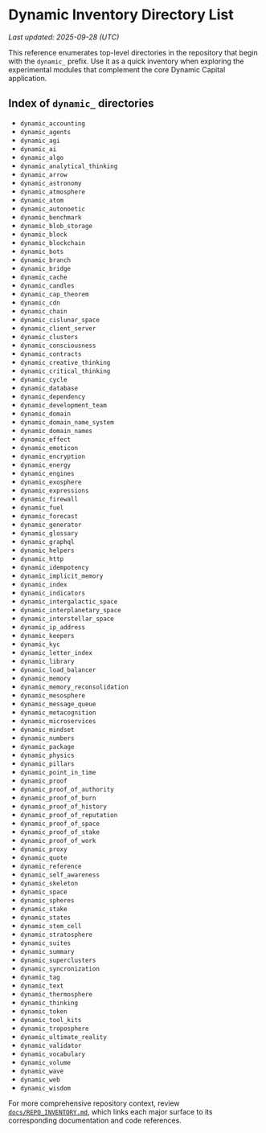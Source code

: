 # Dynamic Inventory Directory List

_Last updated: 2025-09-28 (UTC)_

This reference enumerates top-level directories in the repository that begin with the `dynamic_` prefix. Use it as a quick inventory when exploring the experimental modules that complement the core Dynamic Capital application.

## Index of `dynamic_` directories

- `dynamic_accounting`
- `dynamic_agents`
- `dynamic_agi`
- `dynamic_ai`
- `dynamic_algo`
- `dynamic_analytical_thinking`
- `dynamic_arrow`
- `dynamic_astronomy`
- `dynamic_atmosphere`
- `dynamic_atom`
- `dynamic_autonoetic`
- `dynamic_benchmark`
- `dynamic_blob_storage`
- `dynamic_block`
- `dynamic_blockchain`
- `dynamic_bots`
- `dynamic_branch`
- `dynamic_bridge`
- `dynamic_cache`
- `dynamic_candles`
- `dynamic_cap_theorem`
- `dynamic_cdn`
- `dynamic_chain`
- `dynamic_cislunar_space`
- `dynamic_client_server`
- `dynamic_clusters`
- `dynamic_consciousness`
- `dynamic_contracts`
- `dynamic_creative_thinking`
- `dynamic_critical_thinking`
- `dynamic_cycle`
- `dynamic_database`
- `dynamic_dependency`
- `dynamic_development_team`
- `dynamic_domain`
- `dynamic_domain_name_system`
- `dynamic_domain_names`
- `dynamic_effect`
- `dynamic_emoticon`
- `dynamic_encryption`
- `dynamic_energy`
- `dynamic_engines`
- `dynamic_exosphere`
- `dynamic_expressions`
- `dynamic_firewall`
- `dynamic_fuel`
- `dynamic_forecast`
- `dynamic_generator`
- `dynamic_glossary`
- `dynamic_graphql`
- `dynamic_helpers`
- `dynamic_http`
- `dynamic_idempotency`
- `dynamic_implicit_memory`
- `dynamic_index`
- `dynamic_indicators`
- `dynamic_intergalactic_space`
- `dynamic_interplanetary_space`
- `dynamic_interstellar_space`
- `dynamic_ip_address`
- `dynamic_keepers`
- `dynamic_kyc`
- `dynamic_letter_index`
- `dynamic_library`
- `dynamic_load_balancer`
- `dynamic_memory`
- `dynamic_memory_reconsolidation`
- `dynamic_mesosphere`
- `dynamic_message_queue`
- `dynamic_metacognition`
- `dynamic_microservices`
- `dynamic_mindset`
- `dynamic_numbers`
- `dynamic_package`
- `dynamic_physics`
- `dynamic_pillars`
- `dynamic_point_in_time`
- `dynamic_proof`
- `dynamic_proof_of_authority`
- `dynamic_proof_of_burn`
- `dynamic_proof_of_history`
- `dynamic_proof_of_reputation`
- `dynamic_proof_of_space`
- `dynamic_proof_of_stake`
- `dynamic_proof_of_work`
- `dynamic_proxy`
- `dynamic_quote`
- `dynamic_reference`
- `dynamic_self_awareness`
- `dynamic_skeleton`
- `dynamic_space`
- `dynamic_spheres`
- `dynamic_stake`
- `dynamic_states`
- `dynamic_stem_cell`
- `dynamic_stratosphere`
- `dynamic_suites`
- `dynamic_summary`
- `dynamic_superclusters`
- `dynamic_syncronization`
- `dynamic_tag`
- `dynamic_text`
- `dynamic_thermosphere`
- `dynamic_thinking`
- `dynamic_token`
- `dynamic_tool_kits`
- `dynamic_troposphere`
- `dynamic_ultimate_reality`
- `dynamic_validator`
- `dynamic_vocabulary`
- `dynamic_volume`
- `dynamic_wave`
- `dynamic_web`
- `dynamic_wisdom`

For more comprehensive repository context, review [`docs/REPO_INVENTORY.md`](./REPO_INVENTORY.md), which links each major surface to its corresponding documentation and code references.
